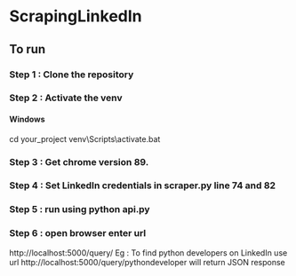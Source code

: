 # ScrapingLinkedIn

## To run
 
### Step 1 : Clone the repository

### Step 2 : Activate the venv
#### Windows
  cd your_project
  venv\Scripts\activate.bat

### Step 3 : Get chrome version 89.

### Step 4 : Set LinkedIn credentials in scraper.py line 74 and 82

### Step 5 : run using python api.py

### Step 6 : open browser enter url
  http://localhost:5000/query/<data to find>
  Eg : To find python developers on LinkedIn
    use url http://localhost:5000/query/pythondeveloper
    will return JSON response
 
